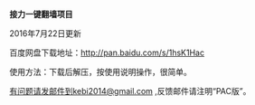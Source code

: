 **接力一键翻墙项目**

2016年7月22日更新

百度网盘下载地址：http://pan.baidu.com/s/1hsK1Hac

使用方法：下载后解压，按使用说明操作，很简单。


有问题请发邮件到kebi2014@gmail.com ,反馈邮件请注明“PAC版”。